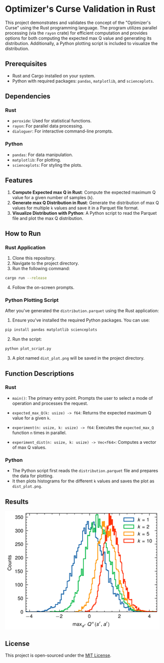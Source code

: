 # Optimizer's Curse Validation in Rust

This project demonstrates and validates the concept of the "Optimizer's Curse" using the Rust programming language. The program utilizes parallel processing (via the `rayon` crate) for efficient computation and provides options for both computing the expected max Q value and generating its distribution. Additionally, a Python plotting script is included to visualize the distribution.

## Prerequisites

- Rust and Cargo installed on your system.
- Python with required packages: `pandas`, `matplotlib`, and `scienceplots`.

## Dependencies

### Rust

- `peroxide`: Used for statistical functions.
- `rayon`: For parallel data processing.
- `dialoguer`: For interactive command-line prompts.

### Python

- `pandas`: For data manipulation.
- `matplotlib`: For plotting.
- `scienceplots`: For styling the plots.

## Features

1. **Compute Expected max Q in Rust**: Compute the expected maximum Q value for a given number of samples (`k`).
2. **Generate max Q Distribution in Rust**: Generate the distribution of max Q values for multiple `k` values and save it in a Parquet file format.
3. **Visualize Distribution with Python**: A Python script to read the Parquet file and plot the max Q distribution.

## How to Run

### Rust Application

1. Clone this repository.
2. Navigate to the project directory.
3. Run the following command:
```bash
cargo run --release
```
4. Follow the on-screen prompts.

### Python Plotting Script

After you've generated the `distribution.parquet` using the Rust application:

1. Ensure you've installed the required Python packages. You can use:
```bash
pip install pandas matplotlib scienceplots
```

2. Run the script:
```bash
python plot_script.py
```

3. A plot named `dist_plot.png` will be saved in the project directory.

## Function Descriptions

### Rust

- `main()`: The primary entry point. Prompts the user to select a mode of operation and processes the request.
  
- `expected_max_Q(k: usize) -> f64`: Returns the expected maximum Q value for a given `k`.

- `experiment(n: usize, k: usize) -> f64`: Executes the `expected_max_Q` function `n` times in parallel.

- `experiment_dist(n: usize, k: usize) -> Vec<f64>`: Computes a vector of max Q values.

### Python

- The Python script first reads the `distribution.parquet` file and prepares the data for plotting.
- It then plots histograms for the different `k` values and saves the plot as `dist_plot.png`.

## Results

![Distribution Plot](./dist_plot.png)

## License

This project is open-sourced under the [MIT License](../../LICENSE).
